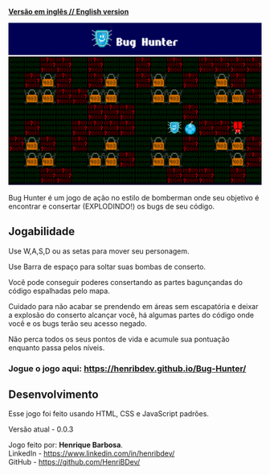 [**Versão em inglês // English version**](README.md)

![Titulo](media/readme/title.png)
![Jogabilidade](media/readme/gameplay.png)

Bug Hunter é um jogo de ação no estilo de bomberman onde seu objetivo é encontrar e consertar (EXPLODINDO!) os bugs de seu código.

## Jogabilidade

Use W,A,S,D ou as setas para mover seu personagem.

Use Barra de espaço para soltar suas bombas de conserto.

Você pode conseguir poderes consertando as partes bagunçandas do código espalhadas pelo mapa.

Cuidado para não acabar se prendendo em áreas sem escapatória e deixar a explosão do conserto alcançar você, há algumas partes do código onde você e os bugs terão seu acesso negado.

Não perca todos os seus pontos de vida e acumule sua pontuação enquanto passa pelos níveis.

### Jogue o jogo aqui: https://henribdev.github.io/Bug-Hunter/

## Desenvolvimento

Esse jogo foi feito usando HTML, CSS e JavaScript padrões.

Versão atual - 0.0.3

Jogo feito por: <b>Henrique Barbosa</b>.<br>LinkedIn - https://www.linkedin.com/in/henribdev/<br>GitHub - https://github.com/HenriBDev/